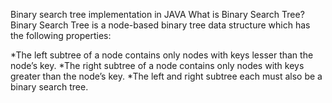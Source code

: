  Binary search tree implementation in JAVA
What is Binary Search Tree?
Binary Search Tree is a node-based binary tree data structure which has the following properties:

*The left subtree of a node contains only nodes with keys lesser than the node’s key.
*The right subtree of a node contains only nodes with keys greater than the node’s key.
*The left and right subtree each must also be a binary search tree.
